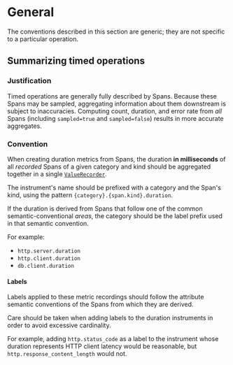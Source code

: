 # General

The conventions described in this section are generic; they are not specific to a
particular operation.

## Summarizing timed operations

### Justification

Timed operations are generally fully described by Spans. Because these Spans may be
sampled, aggregating information about them downstream is subject to inaccuracies.
Computing count, duration, and error rate from _all_ Spans (including `sampled=true` and
`sampled=false`) results in more accurate aggregates.

### Convention

When creating duration metrics from Spans, the duration **in milliseconds** of all
_recorded_ Spans of a given category and kind should be aggregated together in a single
[`ValueRecorder`](../api.md#valuerecorder).

The instrument's name should be prefixed with a category and the Span's kind,
using the pattern `{category}.{span.kind}.duration`.

If the duration is derived from Spans that follow one of the common semantic-conventional
_areas_, the category should be the label prefix used in that semantic convention.

For example:

* `http.server.duration`
* `http.client.duration`
* `db.client.duration`

#### Labels

Labels applied to these metric recordings should follow the attribute semantic conventions
of the Spans from which they are derived.

Care should be taken when adding labels to the duration instruments in order to avoid
excessive cardinality.

For example, adding `http.status_code` as a label to the instrument whose duration
represents HTTP client latency would be reasonable, but `http.response_content_length`
would not.
